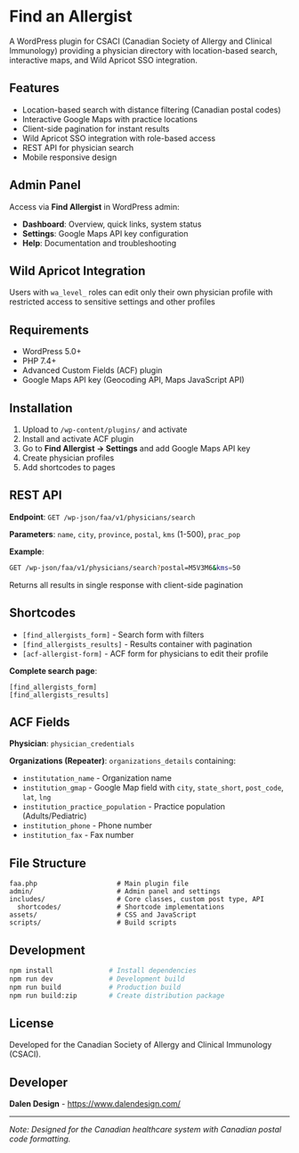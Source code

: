 # Find an Allergist

A WordPress plugin for CSACI (Canadian Society of Allergy and Clinical Immunology) providing a physician directory with location-based search, interactive maps, and Wild Apricot SSO integration.

## Features

- Location-based search with distance filtering (Canadian postal codes)
- Interactive Google Maps with practice locations
- Client-side pagination for instant results
- Wild Apricot SSO integration with role-based access
- REST API for physician search
- Mobile responsive design

## Admin Panel

Access via **Find Allergist** in WordPress admin:

- **Dashboard**: Overview, quick links, system status
- **Settings**: Google Maps API key configuration
- **Help**: Documentation and troubleshooting

## Wild Apricot Integration

Users with `wa_level_` roles can edit only their own physician profile with restricted access to sensitive settings and other profiles

## Requirements

- WordPress 5.0+
- PHP 7.4+
- Advanced Custom Fields (ACF) plugin
- Google Maps API key (Geocoding API, Maps JavaScript API)

## Installation

1. Upload to `/wp-content/plugins/` and activate
2. Install and activate ACF plugin
3. Go to **Find Allergist → Settings** and add Google Maps API key
4. Create physician profiles
5. Add shortcodes to pages

## REST API

**Endpoint**: `GET /wp-json/faa/v1/physicians/search`

**Parameters**: `name`, `city`, `province`, `postal`, `kms` (1-500), `prac_pop`

**Example**:
```bash
GET /wp-json/faa/v1/physicians/search?postal=M5V3M6&kms=50
```

Returns all results in single response with client-side pagination

## Shortcodes

- `[find_allergists_form]` - Search form with filters
- `[find_allergists_results]` - Results container with pagination
- `[acf-allergist-form]` - ACF form for physicians to edit their profile

**Complete search page**:
```
[find_allergists_form]
[find_allergists_results]
```

## ACF Fields

**Physician**: `physician_credentials`

**Organizations (Repeater)**: `organizations_details` containing:
- `institutation_name` - Organization name
- `institution_gmap` - Google Map field with `city`, `state_short`, `post_code`, `lat`, `lng`
- `institution_practice_population` - Practice population (Adults/Pediatric)
- `institution_phone` - Phone number
- `institution_fax` - Fax number

## File Structure

```
faa.php                    # Main plugin file
admin/                     # Admin panel and settings
includes/                  # Core classes, custom post type, API
  shortcodes/              # Shortcode implementations
assets/                    # CSS and JavaScript
scripts/                   # Build scripts
```

## Development

```bash
npm install              # Install dependencies
npm run dev              # Development build
npm run build            # Production build
npm run build:zip        # Create distribution package
````

## License

Developed for the Canadian Society of Allergy and Clinical Immunology (CSACI).

## Developer

**Dalen Design** - https://www.dalendesign.com/

---

*Note: Designed for the Canadian healthcare system with Canadian postal code formatting.*

